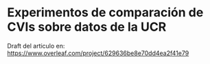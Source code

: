 # Experimentos de comparación de CVIs sobre datos de la UCR

Draft del articulo en: https://www.overleaf.com/project/629636be8e70dd4ea2f41e79
